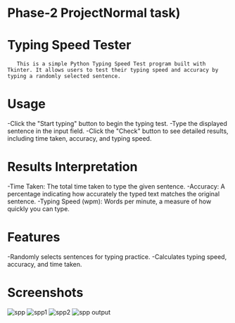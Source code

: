 # Phase-2 ProjectNormal task)

# Typing Speed Tester
       This is a simple Python Typing Speed Test program built with Tkinter. It allows users to test their typing speed and accuracy by typing a randomly selected sentence.
       
# Usage
 
 -Click the "Start typing" button to begin the typing test.
 -Type the displayed sentence in the input field.
 -Click the "Check" button to see detailed results, including time taken, accuracy, and typing speed.

# Results Interpretation

 -Time Taken: The total time taken to type the given sentence.
 -Accuracy: A percentage indicating how accurately the typed text matches the original sentence.
 -Typing Speed (wpm): Words per minute, a measure of how quickly you can type.

# Features

 -Randomly selects sentences for typing practice.
 -Calculates typing speed, accuracy, and time taken.

 # Screenshots

 ![spp](https://github.com/Srivarthaniselvam/Phase-2-Normal-task/assets/151417502/d65c35b9-bd8f-446f-b948-720f0ca6054f)
 ![spp1](https://github.com/Srivarthaniselvam/Phase-2-Normal-task/assets/151417502/c9091573-f6a9-496f-8730-8321105ebcff)
 ![spp2](https://github.com/Srivarthaniselvam/Phase-2-Normal-task/assets/151417502/fe9167fb-45a0-4931-ba39-003256ced0bd)
 ![spp output](https://github.com/Srivarthaniselvam/Phase-2-Normal-task/assets/151417502/21e03ba5-9475-44ef-9640-825dc81ea5cd)



